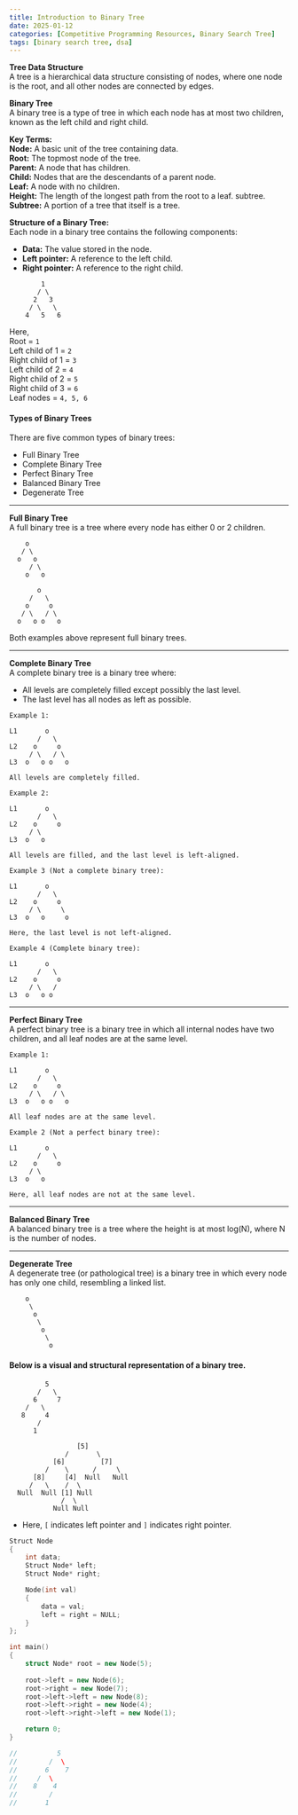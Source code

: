 ```yaml
---
title: Introduction to Binary Tree
date: 2025-01-12
categories: [Competitive Programming Resources, Binary Search Tree]
tags: [binary search tree, dsa]
---
```


**Tree Data Structure**\
A tree is a hierarchical data structure consisting of nodes, where one node is the root, and all other nodes are connected by edges.

**Binary Tree**\
A binary tree is a type of tree in which each node has at most two children, known as the left child and right child.

**Key Terms:**\
**Node:** A basic unit of the tree containing data.\
**Root:** The topmost node of the tree.\
**Parent:** A node that has children.\
**Child:** Nodes that are the descendants of a parent node.\
**Leaf:** A node with no children.\
**Height:** The length of the longest path from the root to a leaf.
subtree.\
**Subtree:** A portion of a tree that itself is a tree.

**Structure of a Binary Tree:**\
Each node in a binary tree contains the following components:

- **Data:** The value stored in the node.
- **Left pointer:** A reference to the left child.
- **Right pointer:** A reference to the right child.

```text
        1
       / \
      2   3
     / \   \
    4   5   6
```

Here,\
Root = `1`\
Left child of 1 = `2`\
Right child of 1 = `3`\
Left child of 2 = `4`\
Right child of 2 = `5`\
Right child of 3 = `6`\
Leaf nodes = `4, 5, 6`

#### Types of Binary Trees

There are five common types of binary trees:

- Full Binary Tree
- Complete Binary Tree
- Perfect Binary Tree
- Balanced Binary Tree
- Degenerate Tree

---

**Full Binary Tree**\
A full binary tree is a tree where every node has either 0 or 2 children.

```text
    o
   / \
  o   o
     / \
    o   o

       o
     /   \
    o     o
   / \   / \
  o   o o   o
```

Both examples above represent full binary trees.

---

**Complete Binary Tree**\
A complete binary tree is a binary tree where:

- All levels are completely filled except possibly the last level.
- The last level has all nodes as left as possible.

```text
Example 1:

L1       o
       /   \
L2    o     o
     / \   / \
L3  o   o o   o

All levels are completely filled.  

Example 2:

L1       o
       /   \
L2    o     o
     / \  
L3  o   o  

All levels are filled, and the last level is left-aligned.  

Example 3 (Not a complete binary tree):

L1       o
       /   \
L2    o     o
     / \     \
L3  o   o     o  

Here, the last level is not left-aligned.  

Example 4 (Complete binary tree):

L1       o
       /   \
L2    o     o
     / \   / 
L3  o   o o   
```

---

**Perfect Binary Tree**\
A perfect binary tree is a binary tree in which all internal nodes have two children, and all leaf nodes are at the same level.

```text
Example 1:

L1       o
       /   \
L2    o     o
     / \   / \
L3  o   o o   o  

All leaf nodes are at the same level.  

Example 2 (Not a perfect binary tree):

L1       o
       /   \
L2    o     o
     / \  
L3  o   o  

Here, all leaf nodes are not at the same level.  
```

---

**Balanced Binary Tree**\
A balanced binary tree is a tree where the height is at most log(N), where N is the number of nodes.

---

**Degenerate Tree**\
A degenerate tree (or pathological tree) is a binary tree in which every node has only one child, resembling a linked list.

```text
    o
     \
      o
       \
        o
         \
          o
```

#### Below is a visual and structural representation of a binary tree.

```text
         5
       /   \
      6     7
    /   \
   8     4
       /
      1    

                 [5]
              /       \
           [6]         [7]
         /    \      /     \
      [8]     [4]  Null   Null
     /   \    /  \
  Null  Null [1] Null
             /  \
           Null Null
```

- Here, `[` indicates left pointer and `]` indicates right pointer.

```cpp
Struct Node
{
    int data;
    Struct Node* left;
    Struct Node* right;

    Node(int val)
    {
        data = val;
        left = right = NULL;
    }
};

int main()
{
    struct Node* root = new Node(5);      
    
    root->left = new Node(6);             
    root->right = new Node(7);            
    root->left->left = new Node(8);       
    root->left->right = new Node(4);      
    root->left->right->left = new Node(1);

    return 0;
}

//          5
//        /  \
//       6    7
//     /  \
//    8    4
//        /
//       1
```